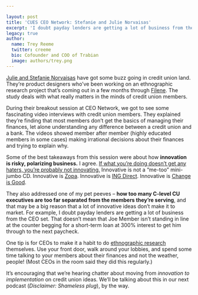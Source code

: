 ```yaml
---

layout: post
title: 'CUES CEO Network: Stefanie and Julie Norvaisas'
excerpt: 'I doubt payday lenders are getting a lot of business from the CEO set.  That doesn&#8217;t mean that Joe Member isn&#8217;t standing in line at the counter begging for a short-term loan at 300% interest to get him through to the next paycheck.'
legacy: true
author:
  name: Trey Reeme
  twitter: creeme
  bio: Cofounder and COO of Trabian
  image: authors/trey.png
---
```


<p><a href="http://www.design-concepts.com">Julie and Stefanie Norvaisas</a> have got some buzz going in credit union land.  They&#8217;re product designers who&#8217;ve been working on an ethnographic research project that&#8217;s coming out in a few months through <a href="http://www.filene.org">Filene</a>.  The study deals with what really matters in the minds of credit union members.</p>
<p>During their breakout session at <span class="caps">CEO</span> Network, we got to see some fascinating video interviews with credit union members.  They explained they&#8217;re finding that most members don&#8217;t get the basics of managing their finances, let alone understanding any difference between a credit union and a bank.  The videos showed member after member (highly educated members in some cases) making irrational decisions about their finances and trying to explain why.</p>
<p>Some of the best takeaways from this session were about how <strong>innovation is risky, polarizing business.</strong>  I agree.  <a href="http://opensourcecu.com/articles/2006/06/22/the-what-if-that-fuels-growth">If what you&#8217;re doing doesn&#8217;t get any haters, you&#8217;re probably not innovating.</a>  Innovative is not a &#8220;me-too&#8221; mini-jumbo CD.  Innovative is <a href="http://opensourcecu.com/articles/2006/09/13/taps-zopa-and-credit-unions">Zopa</a>.  Innovative is <a href="http://opensourcecu.com/articles/2006/04/10/more-on-high-yield-online-savings-accounts"><span class="caps">ING</span> Direct</a>.  Innovative is <a href="http://opensourcecu.com/articles/2006/07/07/did-we-mention-tarrant-county-credit-union-rocks">Change is Good</a>.</p>
<p>They also addressed one of my pet peeves &#8211; <strong>how too many C-level CU executives are too far separated from the members they&#8217;re serving</strong>, and that may be a big reason that a lot of innovative ideas don&#8217;t make it to market.  For example, I doubt payday lenders are getting a lot of business from the <span class="caps">CEO</span> set.  That doesn&#8217;t mean that Joe Member isn&#8217;t standing in line at the counter begging for a short-term loan at 300% interest to get him through to the next paycheck.</p>
<p>One tip is for CEOs to make it a habit to do <a href="http://www-rcf.usc.edu/~genzuk/Ethnographic_Research.html">ethnographic research</a> themselves.  Use your front door, walk around your lobbies, and spend some time talking to your members about their finances and not the weather, people! (Most CEOs in the room said they did this regularly.)</p>
<p>It&#8217;s encouraging that we&#8217;re hearing chatter about moving from <em>innovation to implementation</em> on credit union ideas.  We&#8217;ll be talking about this in our next podcast (<em>Disclaimer: Shameless plug</em>), by the way.</p>
